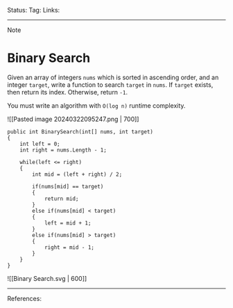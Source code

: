 Status: 
Tag:
Links:

---
> [!note] 
>  # Binary Search

Given an array of integers `nums` which is sorted in ascending order, and an integer `target`, write a function to search `target` in `nums`. If `target` exists, then return its index. Otherwise, return `-1`.

You must write an algorithm with `O(log n)` runtime complexity.

![[Pasted image 20240322095247.png | 700]]

``` run-csharp
public int BinarySearch(int[] nums, int target)
{
	int left = 0;
	int right = nums.Length - 1;
	
	while(left <= right)
	{
		int mid = (left + right) / 2;
		
		if(nums[mid] == target)
		{
			return mid;
		}
		else if(nums[mid] < target)
		{
			left = mid + 1;
		}
		else if(nums[mid] > target)
		{
			right = mid - 1;
		}
	}
}
```

![[Binary Search.svg | 600]]

---
References: